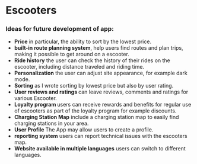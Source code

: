 # Escooters

### Ideas for future development of app:
* <strong>Price</strong> in particular, the ability to sort by the lowest price.
* <strong>built-in route planning system</strong>, help users find routes and plan trips, making it possible to get around on a escooter.
* <strong>Ride history</strong> the user can check the history of their rides on the escooter, including distance traveled and riding time.
* <strong>Personalization</strong> the user can adjust site appearance, for example dark mode.
* <strong>Sorting</strong> as I wrote sorting by lowest price but also by user rating.
* <strong>User reviews and ratings </strong> can leave reviews, comments and ratings for various Escooter.
* <strong>Loyalty program </strong> users can receive rewards and benefits for regular use of escooters as part of the loyalty program for example discounts.
* <strong>Charging Station Map</strong> include a charging station map to easily find charging stations in your area.
* <strong>User Profile </strong> The App may allow users to create a profile.
* <strong>reporting system</strong> users can report technical issues with the escooters map.
* <strong>Website available in multiple languages</strong> users can switch to different languages.